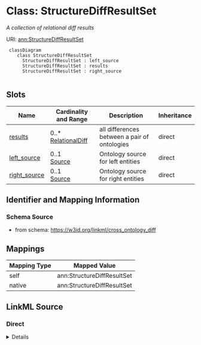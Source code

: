 # Class: StructureDiffResultSet
_A collection of relational diff results_




URI: [ann:StructureDiffResultSet](https://w3id.org/linkml/text_annotator/StructureDiffResultSet)



```{mermaid}
 classDiagram
    class StructureDiffResultSet
      StructureDiffResultSet : left_source
      StructureDiffResultSet : results
      StructureDiffResultSet : right_source
      
```




<!-- no inheritance hierarchy -->


## Slots

| Name | Cardinality and Range | Description | Inheritance |
| ---  | --- | --- | --- |
| [results](results.md) | 0..* <br/> [RelationalDiff](RelationalDiff.md) | all differences between a pair of ontologies | direct |
| [left_source](left_source.md) | 0..1 <br/> [Source](Source.md) | Ontology source for left entities | direct |
| [right_source](right_source.md) | 0..1 <br/> [Source](Source.md) | Ontology source for right entities | direct |









## Identifier and Mapping Information







### Schema Source


* from schema: https://w3id.org/linkml/cross_ontology_diff





## Mappings

| Mapping Type | Mapped Value |
| ---  | ---  |
| self | ann:StructureDiffResultSet |
| native | ann:StructureDiffResultSet |





## LinkML Source

<!-- TODO: investigate https://stackoverflow.com/questions/37606292/how-to-create-tabbed-code-blocks-in-mkdocs-or-sphinx -->

### Direct

<details>
```yaml
name: StructureDiffResultSet
description: A collection of relational diff results
from_schema: https://w3id.org/linkml/cross_ontology_diff
rank: 1000
attributes:
  results:
    name: results
    description: all differences between a pair of ontologies
    from_schema: https://w3id.org/linkml/cross_ontology_diff
    rank: 1000
    multivalued: true
    range: RelationalDiff
    inlined: true
  left_source:
    name: left_source
    description: Ontology source for left entities
    from_schema: https://w3id.org/linkml/cross_ontology_diff
    rank: 1000
    range: Source
  right_source:
    name: right_source
    description: Ontology source for right entities
    from_schema: https://w3id.org/linkml/cross_ontology_diff
    rank: 1000
    range: Source

```
</details>

### Induced

<details>
```yaml
name: StructureDiffResultSet
description: A collection of relational diff results
from_schema: https://w3id.org/linkml/cross_ontology_diff
rank: 1000
attributes:
  results:
    name: results
    description: all differences between a pair of ontologies
    from_schema: https://w3id.org/linkml/cross_ontology_diff
    rank: 1000
    multivalued: true
    alias: results
    owner: StructureDiffResultSet
    domain_of:
    - StructureDiffResultSet
    range: RelationalDiff
    inlined: true
  left_source:
    name: left_source
    description: Ontology source for left entities
    from_schema: https://w3id.org/linkml/cross_ontology_diff
    rank: 1000
    alias: left_source
    owner: StructureDiffResultSet
    domain_of:
    - StructureDiffResultSet
    range: Source
  right_source:
    name: right_source
    description: Ontology source for right entities
    from_schema: https://w3id.org/linkml/cross_ontology_diff
    rank: 1000
    alias: right_source
    owner: StructureDiffResultSet
    domain_of:
    - StructureDiffResultSet
    range: Source

```
</details>